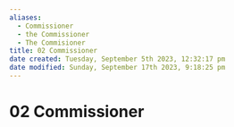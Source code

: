 ```yaml
---
aliases:
  - Commissioner
  - the Commissioner
  - The Commisioner
title: 02 Commissioner
date created: Tuesday, September 5th 2023, 12:32:17 pm
date modified: Sunday, September 17th 2023, 9:18:25 pm
---
```


# 02 Commissioner
